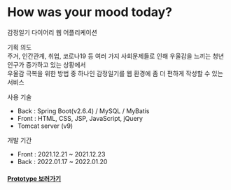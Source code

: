 # How was your mood today? 
감정일기 다이어리 웹 어플리케이션   

기획 의도   
주거, 인간관계, 취업, 코로나19 등 여러 가지 사회문제들로 인해 우울감을 느끼는 청년인구가 증가하고 있는 상황에서    
우울감 극복을 위한 방법 중 하나인 감정일기를 웹 환경에 좀 더 편하게 작성할 수 있는 서비스 

사용 기술   
- Back : Spring Boot(v2.6.4) / MySQL / MyBatis
- Front : HTML, CSS, JSP, JavaScript, jQuery
- Tomcat server (v9) 

개발 기간
- Front : 2021.12.21 ~ 2021.12.23 
- Back : 2022.01.17 ~ 2022.01.20

#### [Prototype 보러가기](https://ovenapp.io/view/Y0zI3O1Oxl8rdpdeheQS9lxa2mOunc2T/)
